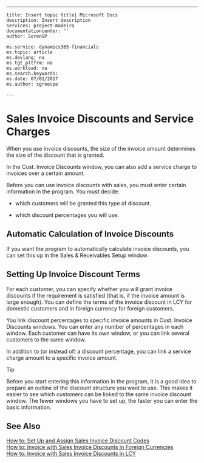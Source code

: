 ---
    title: Insert topic title| Microsoft Docs
    description: Insert description
    services: project-madeira
    documentationcenter: ''
    author: SorenGP

    ms.service: dynamics365-financials
    ms.topic: article
    ms.devlang: na
    ms.tgt_pltfrm: na
    ms.workload: na
    ms.search.keywords:
    ms.date: 07/01/2017
    ms.author: sgroespe

    ---
# Sales Invoice Discounts and Service Charges
When you use invoice discounts, the size of the invoice amount determines the size of the discount that is granted.  
  
 In the Cust. Invoice Discounts window, you can also add a service charge to invoices over a certain amount.  
  
 Before you can use invoice discounts with sales, you must enter certain information in the program. You must decide:  
  
-   which customers will be granted this type of discount.  
  
-   which discount percentages you will use.  
  
## Automatic Calculation of Invoice Discounts  
 If you want the program to automatically calculate invoice discounts, you can set this up in the Sales & Receivables Setup window.  
  
## Setting Up Invoice Discount Terms  
 For each customer, you can specify whether you will grant invoice discounts if the requirement is satisfied \(that is, if the invoice amount is large enough\). You can define the terms of the invoice discount in LCY for domestic customers and in foreign currency for foreign customers.  
  
 You link discount percentages to specific invoice amounts in Cust. Invoice Discounts windows. You can enter any number of percentages in each window. Each customer can have its own window, or you can link several customers to the same window.  
  
 In addition to \(or instead of\) a discount percentage, you can link a service charge amount to a specific invoice amount.  
  
> [!TIP]  
>  Before you start entering this information in the program, it is a good idea to prepare an outline of the discount structure you want to use. This makes it easier to see which customers can be linked to the same invoice discount window. The fewer windows you have to set up, the faster you can enter the basic information.  
  
## See Also  
 [How to: Set Up and Assign Sales Invoice Discount Codes](../Sales/how-to-set-up-and-assign-sales-invoice-discount-codes.md)   
 [How to: Invoice with Sales Invoice Discounts in Foreign Currencies](../Finance/how-to-invoice-with-sales-invoice-discounts-in-foreign-currencies.md)   
 [How to: Invoice with Sales Invoice Discounts in LCY](../Finance/how-to-invoice-with-sales-invoice-discounts-in-lcy.md)